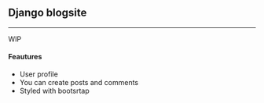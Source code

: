 ## Django blogsite
---
WIP
#### Feautures
- User profile
- You can create posts and comments
- Styled with bootsrtap
